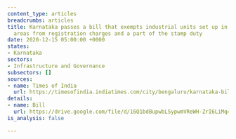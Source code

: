 ```yaml
---
content_type: articles
breadcrumbs: articles
title: Karnataka passes a bill that exempts industrial units set up in underdeveloped
  areas from registration charges and a part of the stamp duty
date: 2020-12-15 05:00:00 +0000
states:
- Karnataka
sectors:
- Infrastructure and Governance
subsectors: []
sources:
- name: Times of India
  url: https://timesofindia.indiatimes.com/city/bengaluru/karnataka-bill-to-reduce-stamp-duty-on-flats-passed/articleshow/79655232.cms
details:
- name: Bill
  url: https://drive.google.com/file/d/16Q1bdBupwbLSypwmVReWH-ZrI6LiMq4m/view
is_analysis: false

---
```

